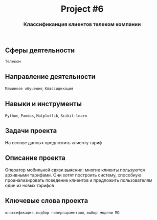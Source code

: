 <h1 align="center">  
  Project #6 
</h1> 

<h3 align="center"> Классификаиция клиентов телеком компании </h3>
<br>

## Сферы деятельности
`Телеком`

## Направление деятельности
`Машинное обучение`, `Классификация`

## Навыки и инструменты
`Python`, `Pandas`, `Matplotlib`, `Scikit-learn`

## Задачи проекта
На основе данных предложить клиенту тариф

## Описание проекта
Оператор мобильной связи выяснил: многие клиенты пользуются архивными тарифами. Они хотят построить систему, способную проанализировать поведение клиентов и предложить пользователям один из новых тарифов

## Ключевые слова проекта
`классификация`, `подбор гиперпараметров`, `выбор модели МО`
